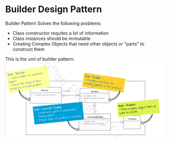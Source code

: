 # Builder Design Pattern
Builder Pattern Solves the following problems:
* Class constructor requites a lot of information
* Class instances should be immutable
* Creating Complex Objects that need other objects or "parts" to construct them

This is the uml of builder pattern:
![Image](images/builder-uml.png)
